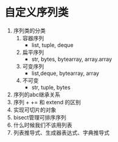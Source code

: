 # 自定义序列类
1. 序列类的分类
    1. 容器序列
        * list, tuple, deque
    2. 扁平序列
        * str, bytes, bytearray, array.array
    3. 可变序列
        * list,deque, bytearray, array
    4. 不可变
        * str, tuple, bytes
2. 序列的abc继承关系
3. 序列 + += 和 extend 的区别
4. 实现可切片的对象
5. bisect管理可排序序列
6. 什么时候我们不该用列表
7. 列表推导式、生成器表达式、字典推导式
